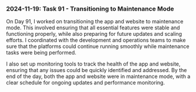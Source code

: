### 2024-11-19: Task 91 - Transitioning to Maintenance Mode

On Day 91, I worked on transitioning the app and website to maintenance mode. This involved ensuring that all essential features were stable and functioning properly, while also preparing for future updates and scaling efforts. I coordinated with the development and operations teams to make sure that the platforms could continue running smoothly while maintenance tasks were being performed.

I also set up monitoring tools to track the health of the app and website, ensuring that any issues could be quickly identified and addressed. By the end of the day, both the app and website were in maintenance mode, with a clear schedule for ongoing updates and performance monitoring.